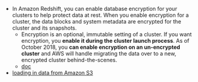 - In Amazon Redshift, you can enable database encryption for your clusters to help protect data at rest. When you enable encryption for a cluster, the data blocks and system metadata are encrypted for the cluster and its snapshots.
  - Encryption is an optional, immutable setting of a cluster. If you want encryption, you **enable it during the cluster launch process**. As of October 2018, you **can enable encryption on an un-encrypted cluster** and AWS will handle migrating the data over to a new, encrypted cluster behind-the-scenes.
  - [doc](https://docs.aws.amazon.com/redshift/latest/mgmt/changing-cluster-encryption.html)
- [loading in data from Amazon S3](https://docs.aws.amazon.com/redshift/latest/gsg/new-user-serverless.html#serverless-load-data-from-s3)